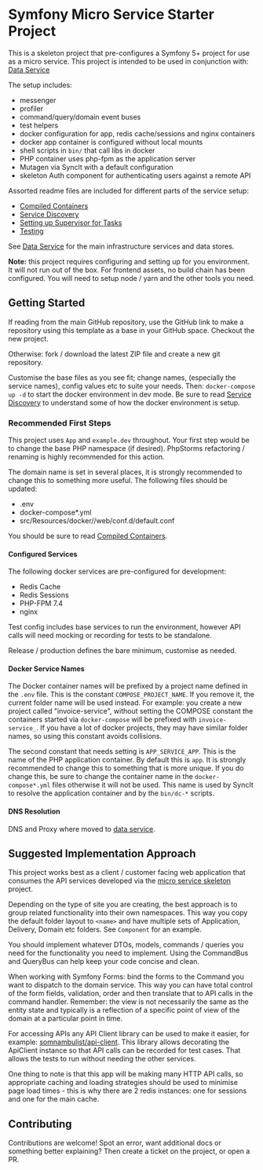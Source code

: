 # Symfony Micro Service Starter Project

This is a skeleton project that pre-configures a Symfony 5+ project for use as a micro service.
This project is intended to be used in conjunction with: [Data Service](https://github.com/somnambulist-tech/data-service-skeleton)

The setup includes:

 * messenger
 * profiler
 * command/query/domain event buses
 * test helpers
 * docker configuration for app, redis cache/sessions and nginx containers
 * docker app container is configured without local mounts
 * shell scripts in `bin/` that call libs in docker
 * PHP container uses php-fpm as the application server
 * Mutagen via SyncIt with a default configuration
 * skeleton Auth component for authenticating users against a remote API
 
Assorted readme files are included for different parts of the service setup:

 * [Compiled Containers](readme-compiled-containers.md)
 * [Service Discovery](readme-service-discovery.md)
 * [Setting up Supervisor for Tasks](readme-supervisor-tasks.md)
 * [Testing](readme-testing.md)

See [Data Service](https://github.com/somnambulist-tech/data-service-skeleton) for the main infrastructure
services and data stores.

**Note:** this project requires configuring and setting up for you environment. It will not run out
of the box. For frontend assets, no build chain has been configured. You will need to setup node / yarn
and the other tools you need.

## Getting Started

If reading from the main GitHub repository, use the GitHub link to make a repository using this template
as a base in your GitHub space. Checkout the new project.

Otherwise: fork / download the latest ZIP file and create a new git repository.

Customise the base files as you see fit; change names, (especially the service names), config values etc
to suite your needs. Then: `docker-compose up -d` to start the docker environment in dev mode.
Be sure to read [Service Discovery](readme-service-discovery.md) to understand some of how the docker
environment is setup.

### Recommended First Steps

This project uses `App` and `example.dev` throughout. Your first step would be to change the base PHP
namespace (if desired). PhpStorms refactoring / renaming is highly recommended for this action.

The domain name is set in several places, it is strongly recommended to change this to something more
useful. The following files should be updated:

 * .env
 * docker-compose*.yml
 * src/Resources/docker/<env>/web/conf.d/default.conf

You should be sure to read [Compiled Containers](readme-compiled-containers.md).

#### Configured Services

The following docker services are pre-configured for development:

 * Redis Cache
 * Redis Sessions
 * PHP-FPM 7.4
 * nginx

Test config includes base services to run the environment, however API calls will need mocking
or recording for tests to be standalone.

Release / production defines the bare minimum, customise as needed.

#### Docker Service Names

The Docker container names will be prefixed by a project name defined in the `.env` file. This is
the constant `COMPOSE_PROJECT_NAME`. If you remove it, the current folder name will be used instead.
For example: you create a new project called "invoice-service", without setting the COMPOSE constant
the containers started via `docker-compose` will be prefixed with `invoice-service_`. If you have a
lot of docker projects, they may have similar folder names, so using this constant avoids collisions.

The second constant that needs setting is `APP_SERVICE_APP`. This is the name of the PHP application
container. By default this is `app`. It is strongly recommended to change this to something that is
more unique. If you do change this, be sure to change the container name in the `docker-compose*.yml`
files otherwise it will not be used. This name is used by SyncIt to resolve the application container
and by the `bin/dc-*` scripts.

#### DNS Resolution

DNS and Proxy where moved to [data service](https://github.com/somnambulist-tech/data-service-skeleton).

## Suggested Implementation Approach

This project works best as a client / customer facing web application that consumes the API services
developed via the [micro service skeleton](https://github.com/somnambulist-tech/micro-service-skeleton) project.

Depending on the type of site you are creating, the best approach is to group related functionality into
their own namespaces. This way you copy the default folder layout to `<name>` and have multiple sets
of Application, Delivery, Domain etc folders. See `Component` for an example.

You should implement whatever DTOs, models, commands / queries you need for the functionality you
need to implement. Using the CommandBus and QueryBus can help keep your code concise and clean.

When working with Symfony Forms: bind the forms to the Command you want to dispatch to the domain service.
This way you can have total control of the form fields, validation, order and then translate that to API
calls in the command handler. Remember: the view is not necessarily the same as the entity state and
typically is a reflection of a specific point of view of the domain at a particular point in time.

For accessing APIs any API Client library can be used to make it easier, for example: [somnambulist/api-client](https://github.com/somnambulist-tech/api-client).
This library allows decorating the ApiClient instance so that API calls can be recorded for test
cases. That allows the tests to run without needing the other services.

One thing to note is that this app will be making many HTTP API calls, so appropriate caching and
loading strategies should be used to minimise page load times - this is why there are 2 redis instances:
one for sessions and one for the main cache.

## Contributing

Contributions are welcome! Spot an error, want additional docs or something better explaining? Then
create a ticket on the project, or open a PR.
